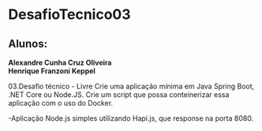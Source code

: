 # DesafioTecnico03
## Alunos:

**Alexandre Cunha Cruz Oliveira**   
**Henrique Franzoni Keppel**  

03.Desafio técnico - Livre
Crie uma aplicação mínima em Java Spring Boot, .NET Core ou Node.JS. Crie um script que possa conteinerizar essa aplicação com o uso do Docker.

-Aplicação Node.js simples utilizando Hapi.js, que response na porta 8080.

